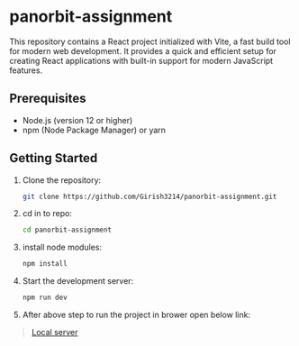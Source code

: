 # panorbit-assignment
This repository contains a React project initialized with Vite, a fast build tool for modern web development. It provides a quick and efficient setup for creating React applications with built-in support for modern JavaScript features.

## Prerequisites

- Node.js (version 12 or higher)
- npm (Node Package Manager) or yarn

## Getting Started

1. Clone the repository:

   ```bash
   git clone https://github.com/Girish3214/panorbit-assignment.git

2. cd in to repo:

   ```bash
   cd panorbit-assignment

3. install node modules:

   ```bash
   npm install

4. Start the development server:

   ```bash
   npm run dev

5. After above step to run the project in brower open below link:

  >[Local server](http://localhost:5173/)

